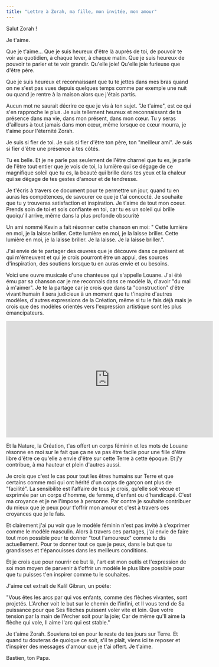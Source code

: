 ```yaml
---
title: "Lettre à Zorah, ma fille, mon invitée, mon amour"
---
```

Salut Zorah !

Je t'aime. 

Que je t'aime... Que je suis heureux d'être là auprès de toi, de pouvoir te voir au quotidien, à chaque lever, à chaque matin.
Que je suis heureux de pouvoir te parler et te voir grandir. Qu'elle joie! Qu'elle joie furieuse que d'être père.

Que je suis heureux et reconnaissant que tu te jettes dans mes bras quand on ne s'est pas vues depuis quelques temps comme par exemple une nuit ou quand je rentre à la maison alors que j'étais partis.

Aucun mot ne saurait décrire ce que je vis à ton sujet. "Je t'aime", est ce qui s'en rapproche le plus.
Je suis tellement heureux et reconnaissant de ta présence dans ma vie, dans mon présent, dans mon cœur.
Tu y seras d'ailleurs à tout jamais dans mon cœur, même lorsque ce cœur mourra, je t'aime pour l'éternité Zorah.

Je suis si fier de toi.
Je suis si fier d'être ton père, ton "meilleur ami". 
Je suis si fier d'être une présence à tes côtés.

Tu es belle. Et je ne parle pas seulement de l'être charnel que tu es, je parle de l'être tout entier que je vois de toi, la lumière qui se dégage de ce magnifique soleil que tu es, la beauté qui brille dans tes yeux et la chaleur qui se dégage de tes gestes d'amour et de tendresse.

Je t'écris à travers ce document pour te permettre un jour, quand tu en auras les compétences, de savourer ce que je t'ai concocté. Je souhaite que tu y trouveras satisfaction et inspiration.
Je t'aime de tout mon coeur. Prends soin de toi et sois confiante en toi, car tu es un soleil qui brille quoiqu'il arrive, même dans la plus profonde obscurité

Un ami nommé Kevin a fait résonner cette chanson en moi: 
" Cette lumière en moi, je la laisse briller.
  Cette lumière en moi, je la laisse briller.
  Cette lumière en moi, je la laisse briller. Je la laisse. Je la laisse briller.".

J'ai envie de te partager des œuvres que je découvre dans ce présent et qui m'émeuvent et qui je crois pourront être un appui, des sources d'inspiration, des soutiens lorsque tu en auras envie et ou besoins.

Voici une ouvre musicale d'une chanteuse qui s'appelle Louane. J'ai été ému par sa chanson car je me reconnais dans ce modèle là, d'avoir "du mal à m'aimer".
Je te la partage car je crois que dans ta "construction" d'être vivant humain il sera judicieux à un moment que tu t'inspire d'autres modèles, d'autres expressions de la Création, même si tu le fais déjà mais je crois que des modèles orientés vers l'expression artistique sont les plus émancipateurs.

<iframe width="560" height="315" src="https://www.youtube.com/embed/UXU0_vRYYJI?si=kXsDei_aKz2zT6Fh" title="YouTube video player" frameborder="0" allow="accelerometer; autoplay; clipboard-write; encrypted-media; gyroscope; picture-in-picture; web-share" referrerpolicy="strict-origin-when-cross-origin" allowfullscreen></iframe>

Et la Nature, la Création, t'as offert un corps féminin et les mots de Louane résonne en moi sur le fait que ça ne va pas être facile pour une fille d'être libre d'être ce qu'elle a envie d'être sur cette Terre à cette époque.
Et j'y contribue, à ma hauteur et plein d'autres aussi.

Je crois que c'est le cas pour tout les êtres humains sur Terre et que certains comme moi qui ont hérité d'un corps de garçon ont plus de "facilité".
La sensibilité est l'affaire de tous je crois, qu'elle soit vécue et exprimée par un corps d'homme, de femme, d'enfant ou d'handicapé. C'est ma croyance et je ne l'impose à personne.
Par contre je souhaite contribuer du mieux que je peux pour t'offrir mon amour et c'est à travers ces croyances que je le fais.

Et clairement j'ai pu voir que le modèle féminin n'est pas invité à s'exprimer comme le modèle masculin.
Alors à travers ces partages, j'ai envie de faire tout mon possible pour te donner "tout l'amoureux" comme tu dis actuellement. Pour te donner tout ce que je peux, dans le but que tu grandisses et t'épanouisses dans les meilleurs conditions.

Et je crois que pour nourrir ce but là, l'art est mon outils et l'expression de soi mon moyen de parvenir à t'offrir un modèle le plus libre possible pour que tu puisses t'en inspirer comme tu le souhaites.

J'aime cet extrait de Kalil Gibran, un poète: 

"Vous êtes les arcs par qui vos enfants, comme des flèches vivantes, sont projetés.
L'Archer voit le but sur le chemin de l'infini, et Il vous tend de Sa puissance
pour que Ses flèches puissent voler vite et loin.
Que votre tension par la main de l'Archer soit pour la joie;
Car de même qu'Il aime la flèche qui vole, Il aime l'arc qui est stable."

Je t'aime Zorah. Souviens toi en pour le reste de tes jours sur Terre. Et quand tu douteras de quoique ce soit, s'il te plaît, viens ici te reposer et t'inspirer des messages d'amour que je t'ai offert.
Je t'aime.

Bastien, ton Papa.